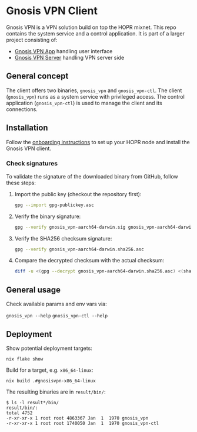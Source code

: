 # Gnosis VPN Client

Gnosis VPN is a VPN solution build on top the HOPR mixnet.
This repo contains the system service and a control application.
It is part of a larger project consisting of:
- [Gnosis VPN App](https://github.com/gnosis/gnosis_vpn-app) handling user interface
- [Gnosis VPN Server](https://github.com/gnosis/gnosis_vpn-server) handling VPN server side

## General concept

The client offers two binaries, `gnosis_vpn` and `gnosis_vpn-ctl`.
The client (`gnosis_vpn`) runs as a system service with privileged access.
The control application (`gnosis_vpn-ctl`) is used to manage the client and its connections.

## Installation

Follow the [onboarding instructions](./ONBOARDING.md) to set up your HOPR node and install the Gnosis VPN client.

### Check signatures

To validate the signature of the downloaded binary from GitHub, follow these steps:

1. Import the public key (checkout the repository first):

   ```bash
   gpg --import gpg-publickey.asc
   ```

2. Verify the binary signature:

   ```bash
   gpg --verify gnosis_vpn-aarch64-darwin.sig gnosis_vpn-aarch64-darwin
   ```

3. Verify the SHA256 checksum signature:

   ```bash
   gpg --verify gnosis_vpn-aarch64-darwin.sha256.asc
   ```

4. Compare the decrypted checksum with the actual checksum:

   ```bash
   diff -u <(gpg --decrypt gnosis_vpn-aarch64-darwin.sha256.asc) <(shasum -a 256 gnosis_vpn-aarch64-darwin)
   ```

## General usage

Check available params and env vars via:

`gnosis_vpn --help`
`gnosis_vpn-ctl --help`

## Deployment

Show potential deployment targets:

`nix flake show`

Build for a target, e.g. `x86_64-linux`:

`nix build .#gnosisvpn-x86_64-linux`

The resulting binaries are in `result/bin/`:

```
$ ls -l result*/bin/
result/bin/:
total 4752
-r-xr-xr-x 1 root root 4863367 Jan  1  1970 gnosis_vpn
-r-xr-xr-x 1 root root 1740050 Jan  1  1970 gnosis_vpn-ctl
```
